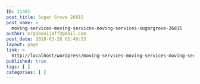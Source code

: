 ```yaml
---
ID: 11401
post_title: Sugar Grove 26815
post_name: >
  moving-services-moving-services-moving-services-sugargrove-26815
author: mrgabonijeff@gmail.com
post_date: 2018-03-28 01:49:53
layout: page
link: >
  http://localhost/wordpress/moving-services-moving-services-moving-services-sugargrove-26815/
published: true
tags: [ ]
categories: [ ]
---
```

